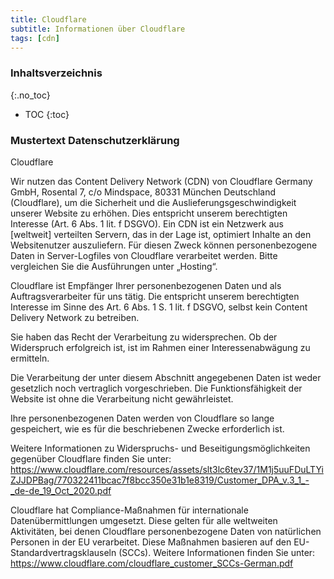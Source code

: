 ```yaml
---
title: Cloudflare
subtitle: Informationen über Cloudflare
tags: [cdn]
---
```

### Inhaltsverzeichnis
{:.no_toc}
* TOC
{:toc}

### Mustertext Datenschutzerklärung
Cloudflare

Wir nutzen das Content Delivery Network (CDN) von Cloudflare Germany GmbH, Rosental 7, c/o Mindspace, 80331 München Deutschland (Cloudflare), um die Sicherheit und die Auslieferungsgeschwindigkeit unserer Website zu erhöhen. Dies entspricht unserem berechtigten Interesse (Art. 6 Abs. 1 lit. f DSGVO). Ein CDN ist ein Netzwerk aus [weltweit] verteilten Servern, das in der Lage ist, optimiert Inhalte an den Websitenutzer auszuliefern. Für diesen Zweck können personenbezogene Daten in Server-Logfiles von Cloudflare verarbeitet werden. Bitte vergleichen Sie die Ausführungen unter „Hosting“.

Cloudflare ist Empfänger Ihrer personenbezogenen Daten und als Auftragsverarbeiter für uns tätig. Die entspricht unserem berechtigten Interesse im Sinne des Art. 6 Abs. 1 S. 1 lit. f DSGVO, selbst kein Content Delivery Network zu betreiben.

Sie haben das Recht der Verarbeitung zu widersprechen. Ob der Widerspruch erfolgreich ist, ist im Rahmen einer Interessenabwägung zu ermitteln.

Die Verarbeitung der unter diesem Abschnitt angegebenen Daten ist weder gesetzlich noch vertraglich vorgeschrieben. Die Funktionsfähigkeit der Website ist ohne die Verarbeitung nicht gewährleistet.

Ihre personenbezogenen Daten werden von Cloudflare so lange gespeichert, wie es für die beschriebenen Zwecke erforderlich ist.

Weitere Informationen zu Widerspruchs- und Beseitigungsmöglichkeiten gegenüber Cloudflare finden Sie unter: https://www.cloudflare.com/resources/assets/slt3lc6tev37/1M1j5uuFDuLTYiZJJDPBag/770322411bcac7f8bcc350e31b1e8319/Customer_DPA_v.3_1_-_de-de_19_Oct_2020.pdf

Cloudflare hat Compliance-Maßnahmen für internationale Datenübermittlungen umgesetzt. Diese gelten für alle weltweiten Aktivitäten, bei denen Cloudflare personenbezogene Daten von natürlichen Personen in der EU verarbeitet. Diese Maßnahmen basieren auf den EU-Standardvertragsklauseln (SCCs). Weitere Informationen finden Sie unter: https://www.cloudflare.com/cloudflare_customer_SCCs-German.pdf
